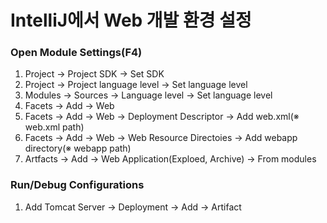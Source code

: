 # IntelliJ에서 Web 개발 환경 설정

### Open Module Settings(F4)

1. Project -> Project SDK -> Set SDK
2. Project -> Project language level -> Set language level
3. Modules -> Sources -> Language level -> Set language level
4. Facets -> Add -> Web
5. Facets -> Add -> Web -> Deployment Descriptor -> Add web.xml(※ web.xml path)
6. Facets -> Add -> Web -> Web Resource Directoies -> Add webapp directory(※ webapp path)
7. Artfacts -> Add -> Web Application(Exploed, Archive) -> From modules

### Run/Debug Configurations

1. Add Tomcat Server -> Deployment -> Add -> Artifact

